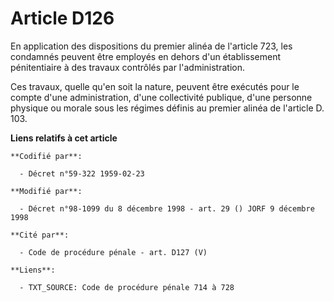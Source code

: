 # Article D126

En application des dispositions du premier alinéa de l'article 723, les condamnés peuvent être employés en dehors d'un
établissement pénitentiaire à des travaux contrôlés par l'administration.

Ces travaux, quelle qu'en soit la nature, peuvent être exécutés pour le compte d'une administration, d'une collectivité
publique, d'une personne physique ou morale sous les régimes définis au premier alinéa de l'article D. 103.

**Liens relatifs à cet article**

	**Codifié par**:

	  - Décret n°59-322 1959-02-23

	**Modifié par**:

	  - Décret n°98-1099 du 8 décembre 1998 - art. 29 () JORF 9 décembre 1998

	**Cité par**:

	  - Code de procédure pénale - art. D127 (V)

	**Liens**:

	  - TXT_SOURCE: Code de procédure pénale 714 à 728
